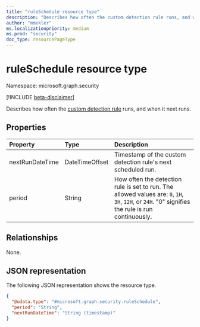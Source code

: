 ```yaml
---
title: "ruleSchedule resource type"
description: "Describes how often the custom detection rule runs, and when it next runs."
author: "mmekler"
ms.localizationpriority: medium
ms.prod: "security"
doc_type: resourcePageType
---
```


# ruleSchedule resource type

Namespace: microsoft.graph.security

[!INCLUDE [beta-disclaimer](../../includes/beta-disclaimer.md)]

 Describes how often the [custom detection rule](../resources/security-detectionrule.md) runs, and when it next runs.

## Properties
| Property        | Type           | Description                                                                                                                                       |
|:----------------|:---------------|:--------------------------------------------------------------------------------------------------------------------------------------------------|
| nextRunDateTime | DateTimeOffset | Timestamp of the custom detection rule's next scheduled run.                                                                                      |
| period          | String         | How often the detection rule is set to run. The allowed values are: `0`, `1H`, `3H`, `12H`, or `24H`. "0" signifies the rule is run continuously. |

## Relationships
None.

## JSON representation
The following JSON representation shows the resource type.
<!-- {
  "blockType": "resource",
  "@odata.type": "microsoft.graph.security.ruleSchedule"
}
-->
``` json
{
  "@odata.type": "#microsoft.graph.security.ruleSchedule",
  "period": "String",
  "nextRunDateTime": "String (timestamp)"
}
```


